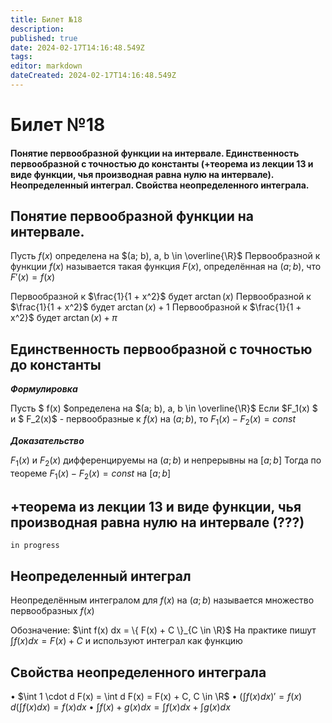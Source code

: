```yaml
---
title: Билет №18
description: 
published: true
date: 2024-02-17T14:16:48.549Z
tags: 
editor: markdown
dateCreated: 2024-02-17T14:16:48.549Z
---
```


# Билет №18

#### Понятие первообразной функции на интервале. Единственность первообразной с точностью до константы (+теорема из лекции 13 и виде функции, чья производная равна нулю на интервале). Неопределенный интеграл. Свойства неопределенного интеграла.

## Понятие первообразной функции на интервале.

Пусть $f(x)$ определена на $(a; b), a, b \in \overline{\R}$
Первообразной к функции $f(x)$ называется такая функция $F(x)$, определённая на $(a; b)$, что $F'(x) = f(x)$

Первообразной к $\frac{1}{1 + x^2}$ будет $\arctan(x)$
Первообразной к $\frac{1}{1 + x^2}$ будет $\arctan(x) + 1$
Первообразной к $\frac{1}{1 + x^2}$ будет $\arctan(x) + \pi$

## Единственность первообразной с точностью до константы

***Формулировка***

Пусть $ f(x) $определена на $(a; b), a, b \in \overline{\R}$
Если $F_1(x) $ и $ F_2(x)$ - первообразные к $f(x)$ на $(a; b)$, то
$F_1(x) - F_2(x) = const$

***Доказательство***

$F_1(x)$ и $F_2(x)$ дифференцируемы на $(a; b)$ и непрерывны на $[a; b]$
Тогда по теореме $F_1(x) - F_2(x) = const$ на $[a; b]$

## +теорема из лекции 13 и виде функции, чья производная равна нулю на интервале (???)

`in progress`

## Неопределенный интеграл

Неопределённым интегралом для $f(x)$ на $(a; b)$ называется множество первообразных $f(x)$

Обозначение: $\int f(x) dx = \{ F(x) + C \}_{C \in \R}$
На практике пишут $\int f(x) dx = F(x) + C$ и используют интеграл как функцию

## Свойства неопределенного интеграла

$\bullet$ $\int 1 \cdot d F(x) = \int d F(x) = F(x) + C, C \in \R$
$\bullet$ $\left(\int f(x) dx\right)' = f(x)$
	$d \left(\int f(x) dx\right) = f(x) dx$
$\bullet$ $\int f(x) + g(x) dx = \int f(x) dx + \int g(x) dx$
